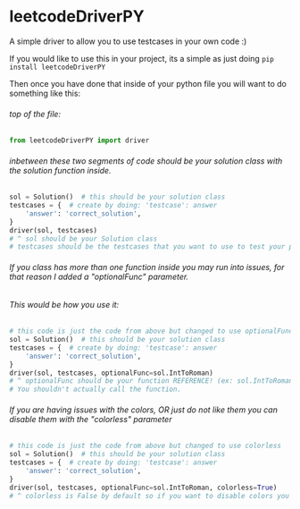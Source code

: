 # leetcodeDriverPY
A simple driver to allow you to use testcases in your own code :)

If you would like to use this in your project, its a simple as
just doing ```pip install leetcodeDriverPY```

Then once you have done that inside of your python file you will
want to do something like this:

###### top of the file:
```py
from leetcodeDriverPY import driver
```
###### inbetween these two segments of code should be your solution class with the solution function inside.
```py
sol = Solution()  # this should be your solution class
testcases = {  # create by doing: 'testcase': answer
    'answer': 'correct_solution',
}
driver(sol, testcases)
# ^ sol should be your Solution class
# testcases should be the testcases that you want to use to test your program.
```
###### If you class has more than one function inside you may run into issues, for that reason I added a "optionalFunc" parameter.
###### This would be how you use it:
```py
# this code is just the code from above but changed to use optionalFunc
sol = Solution()  # this should be your solution class
testcases = {  # create by doing: 'testcase': answer
    'answer': 'correct_solution',
}
driver(sol, testcases, optionalFunc=sol.IntToRoman)
# ^ optionalFunc should be your function REFERENCE! (ex: sol.IntToRoman)
# You shouldn't actually call the function.
```
###### If you are having issues with the colors, OR just do not like them you can disable them with the "colorless" parameter
```py
# this code is just the code from above but changed to use colorless
sol = Solution()  # this should be your solution class
testcases = {  # create by doing: 'testcase': answer
    'answer': 'correct_solution',
}
driver(sol, testcases, optionalFunc=sol.IntToRoman, colorless=True)  
# ^ colorless is False by default so if you want to disable colors you would set it to true.
```